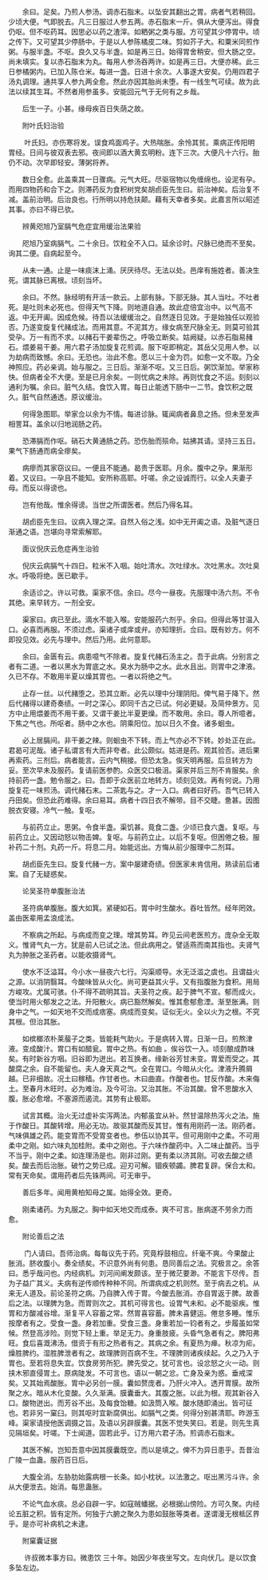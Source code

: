 <!-- { "loadSidebar": true } -->
　　余曰。足矣。乃煎人参汤。调赤石脂末。以坠安其翻出之胃。病者气若稍回。少顷大便。气即脱去。凡三日服过人参五两。赤石脂末一斤。俱从大便泻出。得食仍呕。但不呕药耳。因思必以药之渣滓。如粞粥之类与服。方可望其少停胃中。顷之传下。又可望其少停肠中。于是以人参陈橘皮二味。剪如芥子大。和粟米同煎作粥。与服半盏。不呕。良久又与半盏。如是再三日。始得胃舍稍安。但大肠之空。尚未填实。复以赤石脂末为丸。每用人参汤吞两许。如是再三日。大便亦稀。此三日参橘粥内。已加入陈仓米。每进一盏。日进十余次。人事遂大安矣。仍用四君子汤丸调理。通共享人参九两全愈。然此亦因其胎尚未堕。有一线生气可续。故为此法以续其生耳。不然者用参虽多。安能回元气于无何有之乡哉。

　　后生一子。小甚。缘母疾百日失荫之故。

　　附叶氏妇治验

　　 叶氏妇。亦伤寒将发。误食鸡面鸡子。大热喘胀。余怜其贫。乘病正传阳明胃经。日间与彼双表去邪。夜间即以酒大黄玄明粉。连下三次。大便凡十六行。胎仍不动。次早即轻安。薄粥将养。

　　数日全愈。此盖乘其一日骤病。元气大旺。尽驱宿物以免缠绵也。设泥有孕。而用四物药和合下之。则滞药反为食积树党矣胡卣臣先生曰。前治神矣。后治复不减。盖前治明。后治良也。行所明以持危扶颠。藉有天幸者多矣。此嘉言所以昭述其事。亦曰不得已欤。

　　辨黄咫旭乃室膈气危症宜用缓治法果验

　　咫旭乃室病膈气。二十余日。饮粒全不入口。延余诊时。尺脉已绝而不至矣。询其二便。自病起至今。

　　从未一通。止是一味痰沫上涌。厌厌待尽。无法以处。邑庠有施姓者。善决生死。谓其脉已离根。顷刻当坏。

　　余曰。不然。脉经明有开活一款云。上部有脉。下部无脉。其人当吐。不吐者死。是吐则未必死也。但得天气下降。则地道自通。故此症倍宜治中。以气高不返。中无开阖。因成危候。待吾以法缓缓治之。自然逐日见效。于是始独任以观验否。乃遂变旋复代赭成法。而用其意。不泥其方。缘女病至尺脉全无。则莫可验其受孕。万一有而不求。以赭石干姜辈伤之。呼吸立断矣。姑阙疑。以赤石脂易赭石。煨姜易干姜。用六君子汤加旋复花煎调。服下呕即稍定。其岳父见用人参。以为劫病而致憾。余曰。无恐也。治此不愈。愿以三十金为罚。如愈一文不取。乃全神照应。药必亲调。始与服之。三日后。渐渐不呕。又三日后。粥饮渐加。举家称快。但病者全不大便。至是已月余矣。一则忧病之未除。再则忧食之不运。刻刻以通利为嘱。余曰。脏气久结。食饮入胃。每日止能透下肠中一二节。食饮积之既久。脏气自然通透。原议缓治。

　　何得急图耶。举家佥以余为不情。每进诊脉。辄闻病者鼻息之扬。但未至发声相詈耳。盖余以归地润肠之药。

　　恐滞膈而作呕。硝石大黄通肠之药。恐伤胎而殒命。姑拂其请。坚持三五日。果气下肠通而病全瘳矣。

　　病瘳而其家窃议曰。一便且不能通。曷贵于医耶。月余。腹中之孕。果渐形着。又议曰。一孕且不能知。安所称高耶。吁嗟。余之设诚而行。以全人夫妻子母。而反以得谤也。

　　岂有他哉。惟余得谤。当世之所谓医者。然后乃得名耳。

　　胡卣臣先生曰。议病入理之深。自然入俗之浅。如中无开阖之语。及脏气逐日渐通之语。岂堪向寻常索解耶。

　　面议倪庆云危症再生治验

　　倪庆云病膈气十四日。粒米不入咽。始吐清水。次吐绿水。次吐黑水。次吐臭水。呼吸将绝。医已歇手。

　　余适诊之。许以可救。渠家不信。余曰。尽今一昼夜。先服理中汤六剂。不令其绝。来早转方。一剂全安。

　　渠家曰。病已至此。滴水不能入喉。安能服药六剂乎。余曰。但得此等甘温入口。必喜而再服。不须过虑。渠诸子或庠或弁。亦知理折。佥曰。既有妙方。何不即投见效。必先与理中。然后乃用。此何意耶。

　　余曰。金匮有云。病患噫气不除者。旋复代赭石汤主之。吾于此病。分别言之者有二道。一者以黑水为胃底之水。臭水为肠中之水。此水且出。则胃中之津液。久已不存。不敢用半夏以燥其胃也。一者以将绝之气。

　　止存一丝。以代赭堕之。恐其立断。必先以理中分理阴阳。俾气易于降下。然后代赭得以建奇奏绩。一时之深心。即同千古之已试。何必更疑。及简仲景方。见方中止用煨姜而不用干姜。又谓干姜比半夏更燥。而不敢用。余曰。尊人所噫者。下焦之气也。所呕者。肠中之水也。阴乘阳位。加以日久不食。诸多蛔虫。

　　必上居膈间。非干姜之辣。则蛔虫不下转。而上气亦必不下转。妙处正在此。君曷可泥哉。诸子私谓言有大而非夸者。此公颇似。姑进是药。观其验否。进后果再索药。三剂后。病者能言。云内气稍接。但恐太急。俟天明再服。后旦转方为妥。至次早未及服药。复请前医参酌。众医交口极沮。渠家并后三剂不肯服矣。余持前药一盏。勉令服之。曰。吾即于众医前立地转方。顷刻见效。再有何说。乃用旋复花一味煎汤。调代赭石末。二茶匙与之。才一入口。病者曰好药。吾气已转入丹田矣。但恐此药难得。余曰易耳。病者十四日衣不解带。目不交睫。惫甚。因图脱衣安寝。冷气一触。复呕。

　　与前药立止。思粥。令食半盏。渠饥甚。竟食二盏。少顷已食六盏。复呕。与前药立止。又因动怒以物击婢。复呕。与前药立止。以后不复呕。但困倦之极。服补药二十剂。丸药一斤。将息二月。始能远出。方悔从前少服理中二剂耳。

　　胡卣臣先生曰。旋复代赭一方。案中屡建奇绩。但医家未肯信用。熟读前后诸案。自了无疑惑矣。

　　论吴圣符单腹胀治法

　　圣符病单腹胀。腹大如箕。紧硬如石。胃中时生酸水。吞吐皆然。经年罔效。盖由医辈用孟浪成法。

　　不察病之所起。与病成而变之理。增其势耳。昨见云间老医煎方。庞杂全无取义。惟肾气丸一方。犹是前人已试之法。但此病用之。譬适燕而南其指也。夫肾气丸为肿胀之圣药者。以能收摄肾气。

　　使水不泛溢耳。今小水一昼夜六七行。沟渠顺导。水无泛滥之虞也。且谓益火之源。以消阴翳耳。今酸味皆从火化。尚可更益其火乎。又有指腹胀为食积。用局方峻攻。尤属可骇。仆不得不疏明其旨。夫圣符之疾。起于脾气不宣。郁而成火。使当时用火郁发之之法。升阳散火。病已豁然解矣。惟其愈郁愈湮。渐至胀满。则身中之气。一如天地不交而成痞塞。病成而变矣。证似无火。全以火为之根。不究其根。但治其胀。

　　如槟榔浓朴莱菔子之类。皆能耗气助火。于是病转入胃。日渐一日。煎熬津液。变成酸汁。胃口有如醋瓮。胃中之热。有如曲 。俟谷饮一入。顷刻酿成酢味矣。有时新谷方咽。旧谷即为迸出。若互换者。缘新谷芳甘未变。胃爱而受之。其酸腐之余。自不能留也。夫人身天真之气。全在胃口。今暗从火化。津液升腾屑越。已非细故。况土曰稼穑。作甘者也。木曰曲直。作酸者也。甘反作酸。木来侮土。至春月木旺时。必为难治。及今可治。又治其胀。不治其酸。曾不思酸水入腹。胀必愈增。不塞源而遏流。其势有止极耶。

　　试言其概。治火无过虚补实泻两法。内郁虽宜从补。然甘温除热泻火之法。施于作酸日。其酸转增。用必无功。故驱其酸而反其甘。惟有用刚药一法。刚药者。气味俱雄之药。能变胃而不受胃变者也。参伍以协其平。但可用刚中之柔。不可用柔中之刚。如六味丸加桂附。柔中之刚也。于六味作酸药中。入二味止酸药。当乎不当乎。刚中之柔。如连理汤是也。刚非过刚。更有柔以济其刚。可收去酸之绩矣。酸去而后治胀。破竹之势已成。迎刃可解。锢疾顿蠲。脾君复辟。保合太和。常有天命矣。谓用药者后先铢两间。可无审乎。

　　善后多年。闻用黄柏知母之属。始得全效。更奇。

　　刚柔诸药。为丸服之。胸中如天地交而成泰。爽不可言。胀病遂不劳余力而愈。

　　附论善后之法

　　 门人请曰。吾师治病。每每议先于药。究竟桴鼓相应。纤毫不爽。今果酸止胀消。脐收腹小。奏全绩矣。不识意外尚有何患。恳同善后之法。究极言之。余答曰。悉乎哉问也。内经病机。刘河间阐发颇该。至于微茫要渺。不能言下尽传。吾为子益广其义。夫病有逆传顺传种种不同。所谓病成之机则然。至于病去之机。从来无人道及。前论圣符之病。乃自脾入传于胃。今酸去胀消。亦自胃返于脾。故善后之法。以理脾为急。而胃则次之。其机可得言也。设胃气未和。必不能驱疾。惟胃和方酸减谷增。渐复平人容蓄之常。然胃喜容蓄。脾未喜健运。倦怠多睡。惟乐按摩者有之。受食一盏。身若加重。受食三盏。身重若加一钧者有之。步履虽如常候。然登高涉险。则觉下轻上重。举足无力。身重肢疲。头昏气急者有之。脾阳弗旺。食后喜溉沸汤。借资于有形之热者有之。其病之余。有夏热为瘅。秋凉为疟。燥胜脾约。湿胜脾泄者有之。故理脾则百病不生。不理脾则诸疾续起。久之乃入于胃也。至若将息失宜。饮食房劳所犯。脾先受之。犹可言也。设忿怒之火一动。则挟木邪直侵胃土。原病陡发。不可言也。语以一朝之忿。亡身及亲为惑。垂戒深矣。又其始焉酸胀。胃中必另创一膜。囊如赘庞者。乃肝火冲入。透开胃膜。故所聚之水。暗从木化变酸。久久渐满。膜囊垂大。其腹之胀。以此为根。观其新谷入口。酸物迸出。而芳谷不出。及每食饴糖。如汲筒入喉。酸水随即涌出。皆可征也。若非另一窠臼。则其呕时宜新腐俱出。如膈气之类。何得分别甚清耶。昨游玉峰。渠家请授他医调摄之旨。及语以另辟膜囊。其医不觉失笑曰。若是。则先生真见隔垣矣。吁嗟。下士闻道。固若此乎。订方用六君子汤。煎调赤石脂末。

　　其医不解。岂知吾意中因其膜囊既空。而以是填之。俾不为异日患乎。吾昔治广陵一血蛊。服药百日后。

　　大腹全消。左胁肋始露病根一长条。如小枕状。以法激之。呕出黑污斗许。余从大便泄去。始消。每思蛊胀。

　　不论气血水痰。总必自辟一宇。如寇贼蟠据。必根据山傍险。方可久聚。内经论五脏之积。皆有定所。何独于六腑之聚久为患如鼓胀等类者。遂谓漫无根柢区界乎。是亦可补病机之未逮。

　　附窠囊证据

　　 许叔微本事方曰。微患饮 三十年。始因少年夜坐写文。左向伏几。是以饮食多坠左边。

